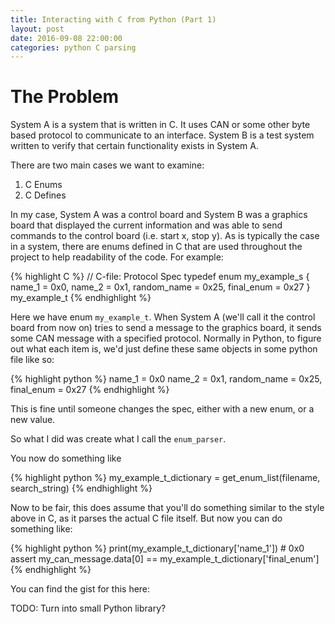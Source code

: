 ```yaml
---
title: Interacting with C from Python (Part 1)
layout: post
date: 2016-09-08 22:00:00
categories: python C parsing
---
```


# The Problem

System A is a system that is written in C. It uses CAN or some other byte based protocol to communicate to an interface. System B is a test system written to verify that certain functionality exists in System A.

There are two main cases we want to examine:

  1. C Enums
  2. C Defines

In my case, System A was a control board and System B was a graphics board that displayed the current information and was able to send commands to the control board (i.e. start x, stop y). As is typically the case in a system, there are enums defined in C that are used throughout the project to help readability of the code. For example:

{% highlight C %}
// C-file: Protocol Spec 
typedef enum my_example_s {
  name_1 = 0x0,
  name_2 = 0x1,
  random_name = 0x25,
  final_enum = 0x27
} my_example_t
{% endhighlight %}

Here we have enum `my_example_t`. When System A (we'll call it the control board from now on) tries to send a message to the graphics board, it sends some CAN message with a specified protocol. Normally in Python, to figure out what each item is, we'd just define these same objects in some python file like so:

{% highlight python %}
name_1 = 0x0
name_2 = 0x1,
random_name = 0x25,
final_enum = 0x27
{% endhighlight %}

This is fine until someone changes the spec, either with a new enum, or a new value. 

So what I did was create what I call the `enum_parser`.

You now do something like

{% highlight python %}
my_example_t_dictionary = get_enum_list(filename, search_string)
{% endhighlight %}

Now to be fair, this does assume that you'll do something similar to the style above in C, as it parses the actual C file itself. But now you can do something like:

{% highlight python %}
print(my_example_t_dictionary['name_1'])  # 0x0
assert my_can_message.data[0] == my_example_t_dictionary['final_enum']
{% endhighlight %}

You can find the gist for this here: 

TODO: Turn into small Python library?
